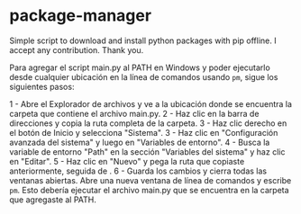 # package-manager
Simple script to download and install python packages with pip offline. I accept any contribution. Thank you.

Para agregar el script main.py al PATH en Windows y poder ejecutarlo desde cualquier ubicación en la línea de comandos usando `pm`, sigue los siguientes pasos:

1 - Abre el Explorador de archivos y ve a la ubicación donde se encuentra la carpeta que contiene el archivo main.py.
2 - Haz clic en la barra de direcciones y copia la ruta completa de la carpeta.
3 - Haz clic derecho en el botón de Inicio y selecciona "Sistema".
3 - Haz clic en "Configuración avanzada del sistema" y luego en "Variables de entorno".
4 - Busca la variable de entorno "Path" en la sección "Variables del sistema" y haz clic en "Editar".
5 - Haz clic en "Nuevo" y pega la ruta que copiaste anteriormente, seguida de \.
6 - Guarda los cambios y cierra todas las ventanas abiertas.
Abre una nueva ventana de línea de comandos y escribe `pm`. Esto debería ejecutar el archivo main.py que se encuentra en la carpeta que agregaste al PATH.
